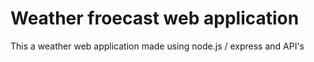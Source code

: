 # Weather froecast web application 
This a weather web application made using node.js / express and API's
